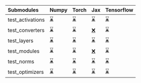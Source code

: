 | Submodules       | Numpy                                                                                                                           | Torch                                                                                                                           | Jax                                                                                                                             | Tensorflow                                                                                                                      |
|:-----------------|:--------------------------------------------------------------------------------------------------------------------------------|:--------------------------------------------------------------------------------------------------------------------------------|:--------------------------------------------------------------------------------------------------------------------------------|:--------------------------------------------------------------------------------------------------------------------------------|
| test_activations | <a href="https://github.com/unifyai/ivy/runs/7896265324?check_suite_focus=true" rel="noopener noreferrer" target="_blank">⌛</a> | <a href="https://github.com/unifyai/ivy/runs/7896265888?check_suite_focus=true" rel="noopener noreferrer" target="_blank">⌛</a> | <a href="https://github.com/unifyai/ivy/runs/7896266495?check_suite_focus=true" rel="noopener noreferrer" target="_blank">⌛</a> | <a href="https://github.com/unifyai/ivy/runs/7896267155?check_suite_focus=true" rel="noopener noreferrer" target="_blank">⌛</a> |
| test_converters  | <a href="https://github.com/unifyai/ivy/runs/7896265430?check_suite_focus=true" rel="noopener noreferrer" target="_blank">⌛</a> | <a href="https://github.com/unifyai/ivy/runs/7896265997?check_suite_focus=true" rel="noopener noreferrer" target="_blank">⌛</a> | <a href="https://github.com/unifyai/ivy/runs/7896266610?check_suite_focus=true" rel="noopener noreferrer" target="_blank">❌</a> | <a href="https://github.com/unifyai/ivy/runs/7896267266?check_suite_focus=true" rel="noopener noreferrer" target="_blank">⌛</a> |
| test_layers      | <a href="https://github.com/unifyai/ivy/runs/7896265519?check_suite_focus=true" rel="noopener noreferrer" target="_blank">⌛</a> | <a href="https://github.com/unifyai/ivy/runs/7896266073?check_suite_focus=true" rel="noopener noreferrer" target="_blank">⌛</a> | <a href="https://github.com/unifyai/ivy/runs/7896266728?check_suite_focus=true" rel="noopener noreferrer" target="_blank">⌛</a> | <a href="https://github.com/unifyai/ivy/runs/7896267372?check_suite_focus=true" rel="noopener noreferrer" target="_blank">⌛</a> |
| test_modules     | <a href="https://github.com/unifyai/ivy/runs/7896265608?check_suite_focus=true" rel="noopener noreferrer" target="_blank">⌛</a> | <a href="https://github.com/unifyai/ivy/runs/7896266172?check_suite_focus=true" rel="noopener noreferrer" target="_blank">⌛</a> | <a href="https://github.com/unifyai/ivy/runs/7896266845?check_suite_focus=true" rel="noopener noreferrer" target="_blank">❌</a> | <a href="https://github.com/unifyai/ivy/runs/7896267477?check_suite_focus=true" rel="noopener noreferrer" target="_blank">⌛</a> |
| test_norms       | <a href="https://github.com/unifyai/ivy/runs/7896265707?check_suite_focus=true" rel="noopener noreferrer" target="_blank">⌛</a> | <a href="https://github.com/unifyai/ivy/runs/7896266265?check_suite_focus=true" rel="noopener noreferrer" target="_blank">⌛</a> | <a href="https://github.com/unifyai/ivy/runs/7896266948?check_suite_focus=true" rel="noopener noreferrer" target="_blank">⌛</a> | <a href="https://github.com/unifyai/ivy/runs/7896267596?check_suite_focus=true" rel="noopener noreferrer" target="_blank">⌛</a> |
| test_optimizers  | <a href="https://github.com/unifyai/ivy/runs/7896265791?check_suite_focus=true" rel="noopener noreferrer" target="_blank">⌛</a> | <a href="https://github.com/unifyai/ivy/runs/7896266347?check_suite_focus=true" rel="noopener noreferrer" target="_blank">⌛</a> | <a href="https://github.com/unifyai/ivy/runs/7896267050?check_suite_focus=true" rel="noopener noreferrer" target="_blank">⌛</a> | <a href="https://github.com/unifyai/ivy/runs/7896267706?check_suite_focus=true" rel="noopener noreferrer" target="_blank">⌛</a> |